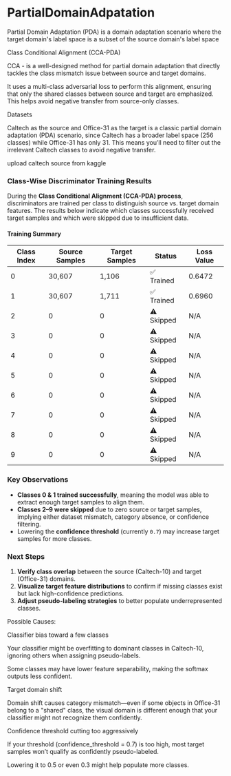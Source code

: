# PartialDomainAdpatation
Partial Domain Adaptation (PDA) is a domain adaptation scenario where the target domain's label space is a subset of the source domain's label space


Class Conditional Alignment (CCA-PDA)

CCA - is a well-designed method for partial domain adaptation that directly tackles the class mismatch issue between source and target domains.

It uses a multi-class adversarial loss to perform this alignment, ensuring that only the shared classes between source and target are emphasized. This helps avoid negative transfer from source-only classes.


Datasets

Caltech as the source and Office-31 as the target is a classic partial domain adaptation (PDA) scenario, since Caltech has a broader label space (256 classes) while Office-31 has only 31. This means you’ll need to filter out the irrelevant Caltech classes to avoid negative transfer.

upload caltech source from kaggle


### Class-Wise Discriminator Training Results
During the **Class Conditional Alignment (CCA-PDA) process**, discriminators are trained per class to distinguish source vs. target domain features. The results below indicate which classes successfully received target samples and which were skipped due to insufficient data.

#### Training Summary
| Class Index | Source Samples | Target Samples | Status  | Loss Value |
|------------|---------------|---------------|--------|------------|
| 0          | 30,607        | 1,106         | ✅ Trained | 0.6472 |
| 1          | 30,607        | 1,711         | ✅ Trained | 0.6960 |
| 2          | 0             | 0             | ⚠️ Skipped | N/A |
| 3          | 0             | 0             | ⚠️ Skipped | N/A |
| 4          | 0             | 0             | ⚠️ Skipped | N/A |
| 5          | 0             | 0             | ⚠️ Skipped | N/A |
| 6          | 0             | 0             | ⚠️ Skipped | N/A |
| 7          | 0             | 0             | ⚠️ Skipped | N/A |
| 8          | 0             | 0             | ⚠️ Skipped | N/A |
| 9          | 0             | 0             | ⚠️ Skipped | N/A |

### Key Observations
- **Classes 0 & 1 trained successfully**, meaning the model was able to extract enough target samples to align them.
- **Classes 2–9 were skipped** due to zero source or target samples, implying either dataset mismatch, category absence, or confidence filtering.
- Lowering the **confidence threshold** (currently `0.7`) may increase target samples for more classes.

### Next Steps
1. **Verify class overlap** between the source (Caltech-10) and target (Office-31) domains.
2. **Visualize target feature distributions** to confirm if missing classes exist but lack high-confidence predictions.
3. **Adjust pseudo-labeling strategies** to better populate underrepresented classes.



Possible Causes:

Classifier bias toward a few classes

Your classifier might be overfitting to dominant classes in Caltech-10, ignoring others when assigning pseudo-labels.

Some classes may have lower feature separability, making the softmax outputs less confident.

Target domain shift

Domain shift causes category mismatch—even if some objects in Office-31 belong to a "shared" class, the visual domain is different enough that your classifier might not recognize them confidently.

Confidence threshold cutting too aggressively

If your threshold (confidence_threshold = 0.7) is too high, most target samples won’t qualify as confidently pseudo-labeled.

Lowering it to 0.5 or even 0.3 might help populate more classes.
